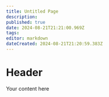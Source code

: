 ```yaml
---
title: Untitled Page
description: 
published: true
date: 2024-08-21T21:21:00.969Z
tags: 
editor: markdown
dateCreated: 2024-08-21T21:20:59.383Z
---
```


# Header
Your content here
